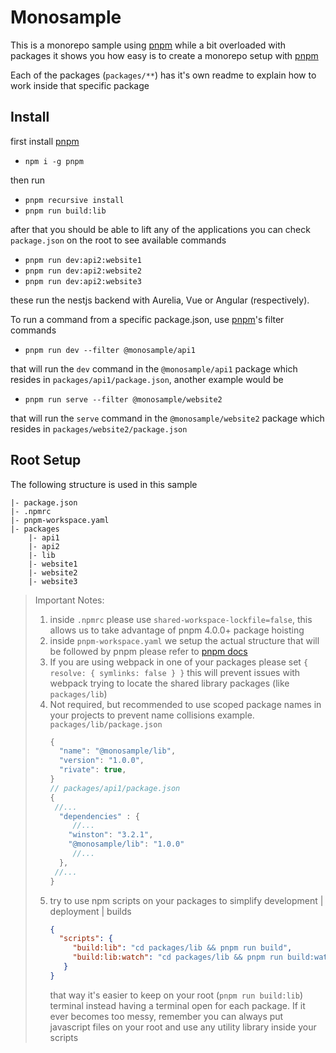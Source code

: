 # Monosample

[pnpm]: https://pnpm.js.org/
[pnpm docs]: https://pnpm.js.org/en/pnpm-workspace_yaml

This is a monorepo sample using [pnpm] while a bit overloaded with packages
it shows you how easy is to create a monorepo setup with [pnpm]


Each of the packages (`packages/**`) has it's own readme to explain
how to work inside that specific package

## Install
first install [pnpm]
- `npm i -g pnpm`

then run 
- `pnpm recursive install`
- `pnpm run build:lib`

after that you should be able to lift any of the applications you can check `package.json` on the root to see available commands

- `pnpm run dev:api2:website1`
- `pnpm run dev:api2:website2`
- `pnpm run dev:api2:website3`

these run the nestjs backend with Aurelia, Vue or Angular (respectively).

To run a command from a specific package.json, use [pnpm]'s filter commands

- `pnpm run dev --filter @monosample/api1`

that will run the `dev` command in the `@monosample/api1` package which resides in `packages/api1/package.json`, another example would be
- `pnpm run serve --filter @monosample/website2`

that will run the `serve` command in the `@monosample/website2` package which resides in `packages/website2/package.json`



## Root Setup
The following structure is used in this sample
```
|- package.json
|- .npmrc
|- pnpm-workspace.yaml
|- packages
    |- api1
    |- api2
    |- lib
    |- website1
    |- website2
    |- website3
```

>Important Notes:
> 1. inside `.npmrc` please use `shared-workspace-lockfile=false`, this allows us to take advantage of pnpm 4.0.0+ package hoisting
> 2. inside `pnpm-workspace.yaml` we setup the actual structure that will be followed by pnpm please refer to [pnpm docs]
> 3. If you are using webpack in one of your packages please set `{ resolve: { symlinks: false } }` this will prevent issues with webpack trying to locate the shared library packages (like `packages/lib`)
> 4. Not required, but recommended to use scoped package names in your projects to prevent name collisions example. `packages/lib/package.json`
>    ```javascript
>    {
>      "name": "@monosample/lib",
>      "version": "1.0.0",
>      "rivate": true,
>    }
>    // packages/api1/package.json
>    {
>     //...
>      "dependencies" : {
>         //...
>        "winston": "3.2.1",
>        "@monosample/lib": "1.0.0"
>         //...
>      },
>     //...
>    }
>    ```
> 5. try to use npm scripts on your packages to simplify development | deployment | builds
>    ```json
>    {
>      "scripts": {
>         "build:lib": "cd packages/lib && pnpm run build",
>         "build:lib:watch": "cd packages/lib && pnpm run build:watch"
>       }
>    }
>    ```
>    that way it's easier to keep on your root (`pnpm run build:lib`) terminal instead having a terminal open for each package. If it ever becomes too messy, remember you can always put javascript files on your root and use any utility library inside your scripts
